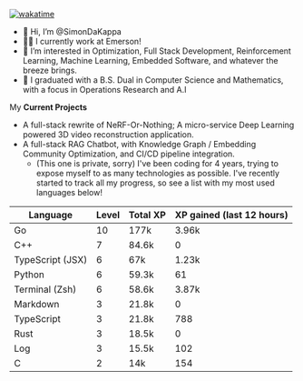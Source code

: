 
[![wakatime](https://wakatime.com/badge/user/50e6c678-94a9-4739-af51-360aeb113c51.svg)](https://wakatime.com/@50e6c678-94a9-4739-af51-360aeb113c51)

- 👋 Hi, I’m @SimonDaKappa
- 🧑‍💼 I currently work at Emerson!
- 👀 I’m interested in Optimization, Full Stack Development, Reinforcement Learning, Machine Learning, Embedded Software, and whatever the breeze brings.
- 🌱 I graduated with a B.S. Dual in Computer Science and Mathematics, with a focus in Operations Research and A.I

My **Current Projects** 
- A full-stack rewrite of NeRF-Or-Nothing; A micro-service Deep Learning powered 3D video reconstruction application.
- A full-stack RAG Chatbot, with Knowledge Graph / Embedding Community Optimization, and CI/CD pipeline integration.
  - (This one is private, sorry)
I've been coding for 4 years, trying to expose myself to as many technologies as possible. I've recently started to track all my progress, so see
a list with my most used languages below!

| Language | Level | Total XP | XP gained (last 12 hours) |
| --- | --- | --- | --- |
| Go | 10 | 177k | 3.96k |
| C++ | 7 | 84.6k | 0 |
| TypeScript (JSX) | 6 | 67k | 1.23k |
| Python | 6 | 59.3k | 61 |
| Terminal (Zsh) | 6 | 58.6k | 3.87k |
| Markdown | 3 | 21.8k | 0 |
| TypeScript | 3 | 21.8k | 788 |
| Rust | 3 | 18.5k | 0 |
| Log | 3 | 15.5k | 102 |
| C | 2 | 14k | 154 |